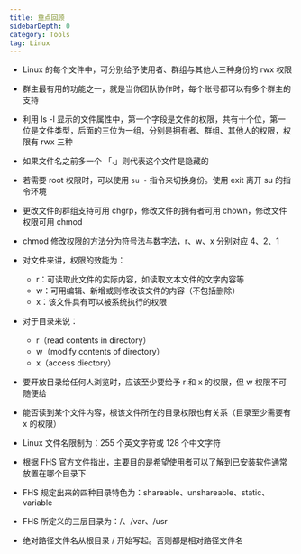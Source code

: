 ```yaml
---
title: 重点回顾
sidebarDepth: 0 
category: Tools 
tag: Linux
---
```



- Linux 的每个文件中，可分别给予使用者、群组与其他人三种身份的 rwx 权限
- 群主最有用的功能之一，就是当你团队协作时，每个账号都可以有多个群主的支持
- 利用 ls -l 显示的文件属性中，第一个字段是文件的权限，共有十个位，第一位是文件类型，后面的三位为一组，分别是拥有者、群组、其他人的权限，权限有 rwx 三种
- 如果文件名之前多一个 「.」则代表这个文件是隐藏的
- 若需要 root 权限时，可以使用 `su -` 指令来切换身份。使用 exit 离开 su 的指令环境
- 更改文件的群组支持可用 chgrp，修改文件的拥有者可用 chown，修改文件权限可用 chmod
- chmod 修改权限的方法分为符号法与数字法，r、w、x 分别对应 4、2、1
- 对文件来讲，权限的效能为：

  - r：可读取此文件的实际内容，如读取文本文件的文字内容等
  - w：可用编辑、新增或则修改该文件的内容（不包括删除）
  - x：该文件具有可以被系统执行的权限
- 对于目录来说：

  - r（read contents in directory）
  - w（modify contents of directory）
  - x（access diectory）
- 要开放目录给任何人浏览时，应该至少要给予 r 和 x 的权限，但 w 权限不可随便给
- 能否读到某个文件内容，根该文件所在的目录权限也有关系（目录至少需要有 x 的权限）
- Linux 文件名限制为：255 个英文字符或 128 个中文字符
- 根据 FHS 官方文件指出，主要目的是希望使用者可以了解到已安装软件通常放置在哪个目录下
- FHS 规定出来的四种目录特色为：shareable、unshareable、static、variable
- FHS 所定义的三层目录为：/、/var、/usr
- 绝对路径文件名从根目录 / 开始写起。否则都是相对路径文件名
